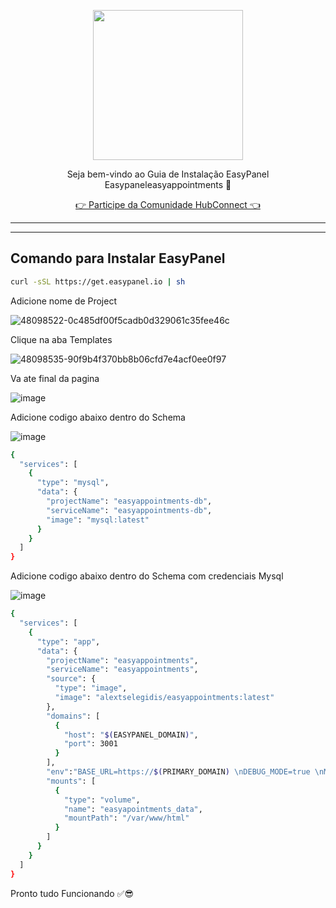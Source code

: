 <p align="center">
<img src="https://cwmkt.com.br/wp-content/uploads/2024/04/logo_github.png" width="240" />
<p align="center">Seja bem-vindo ao Guia de Instalação EasyPanel Easypaneleasyappointments 🚀</p>
</p>
  
<p align="center"> 
<a href="https://hubconnect.top" target="_blank">👉 Participe da Comunidade HubConnect 👈</a>
</p>

<hr />
<hr />

## Comando para Instalar EasyPanel

```bash
curl -sSL https://get.easypanel.io | sh
```

Adicione nome de Project

![48098522-0c485df00f5cadb0d329061c35fee46c](https://github.com/cwmkt/easypanelevotypebot/assets/91642837/b72c1359-91ca-4bf6-9fb1-32525ba5747b)

Clique na aba Templates

![48098535-90f9b4f370bb8b06cfd7e4acf0ee0f97](https://github.com/cwmkt/easypanelevotypebot/assets/91642837/03c1830c-621c-40b3-94ee-93eb568c8d2e)

Va ate final da pagina

![image](https://github.com/comunidadehubconnect/easypanelwoofedcrm/assets/91642837/828a9e88-45f2-4b6b-98f1-ab4f164d2889)

Adicione codigo abaixo dentro do Schema

![image](https://github.com/comunidadehubconnect/easypanelwoofedcrm/assets/91642837/74b97f33-e5d2-495d-aaba-25bb8b433adf)

```bash
{
  "services": [
    {
      "type": "mysql",
      "data": {
        "projectName": "easyappointments-db",
        "serviceName": "easyappointments-db",
        "image": "mysql:latest"
      }
    }
  ]
}
```

Adicione codigo abaixo dentro do Schema com credenciais Mysql

![image](https://github.com/comunidadehubconnect/easypanelwoofedcrm/assets/91642837/74b97f33-e5d2-495d-aaba-25bb8b433adf)

```bash
{
  "services": [
    {
      "type": "app",
      "data": {
        "projectName": "easyappointments",
        "serviceName": "easyappointments",
        "source": {
          "type": "image",
          "image": "alextselegidis/easyappointments:latest"
        },
        "domains": [
          {
            "host": "$(EASYPANEL_DOMAIN)",
            "port": 3001
          }
        ],
        "env":"BASE_URL=https://$(PRIMARY_DOMAIN) \nDEBUG_MODE=true \nMYSQL_HOST=mysql \nMYSQL_NAME=BANCODEDADOS \nMYSQL_USERNAME=USER \nMYSQL_PASSWORD=SENHA \nMYSQL_ROOT=SENHAROOT",
        "mounts": [
          {
            "type": "volume",
            "name": "easyapointments_data",
            "mountPath": "/var/www/html"
          }
        ]
      }
    }
  ]
}
```


Pronto tudo Funcionando ✅😎
